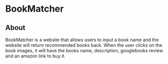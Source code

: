 # BookMatcher

## About
BookMatcher is a website that allows users to input a book name and the website will return recommended books back. When the user clicks on the book images, it will have the books name, description, googlebooks review and an amazon link to buy it. 
